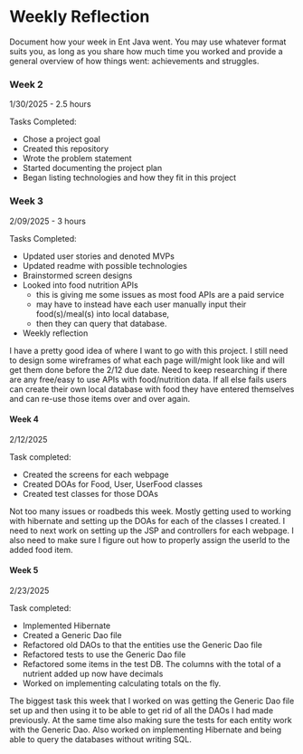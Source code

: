 # Weekly Reflection

Document how your week in Ent Java went. You may use whatever format suits you, as long as you share how much time you 
worked and provide a general overview of how things went: achievements and struggles.


### Week 2

1/30/2025 - 2.5 hours

Tasks Completed:
 * Chose a project goal
 * Created this repository
 * Wrote the problem statement
 * Started documenting the project plan
 * Began listing technologies and how they fit in this project


### Week 3

2/09/2025 - 3 hours

Tasks Completed:
 * Updated user stories and denoted MVPs
 * Updated readme with possible technologies 
 * Brainstormed screen designs
 * Looked into food nutrition APIs
   * this is giving me some issues as most food APIs are a paid service 
   * may have to instead have each user manually input their food(s)/meal(s) into local database,
   * then they can query that database. 
 * Weekly reflection

I have a pretty good idea of where I want to go with this project. I still need to design some wireframes
of what each page will/might look like and will get them done before the 2/12 due date. 
Need to keep researching if there are any free/easy to use APIs with food/nutrition data. If all else fails
users can create their own local database with food they have entered themselves and can re-use those items
over and over again.

#### Week 4 
2/12/2025

Task completed:
* Created the screens for each webpage
* Created DOAs for Food, User, UserFood classes
* Created test classes for those DOAs

Not too many issues or roadbeds this week.
Mostly getting used to working with hibernate and setting up the DOAs for each of the classes I created. I need to next
work on setting up the JSP and controllers for each webpage. I also need to make sure I figure out how to properly
assign the userId to the added food item. 

#### Week 5
2/23/2025

Task completed:
* Implemented Hibernate 
* Created a Generic Dao file
* Refactored old DAOs to that the entities use the Generic Dao file
* Refactored tests to use the Generic Dao file
* Refactored some items in the test DB. The columns with the total of a nutrient added up now have decimals 
* Worked on implementing calculating totals on the fly.

The biggest task this week that I worked on was getting the Generic Dao file set up and then using it to be able to get 
rid of all the DAOs I had made previously. 
At the same time also making sure the tests for each entity work with the Generic Dao.
Also worked on implementing Hibernate and being able to query the databases without writing SQL. 